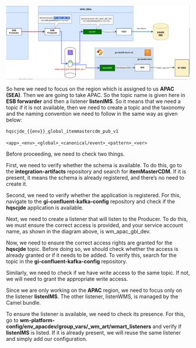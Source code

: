![Alt text](images/diagram.png)

So here we need to focus on the region which is assigned to us **APAC (SEA)**.
Then we are going to take APAC. So the topic name is given here in **ESB forwarder** and then a listener **listenIMS**. So it means that we need a topic if it is not available, then we need to create a topic and the taxonomy and the naming convention we need to follow in the same way as given below:

```
hqscjde_{{env}}_global_itemmastercdm_pub_v1

<app>_<env>_<global>_<canonical/event>_<pattern>_<ver>
```

Before proceeding, we need to check two things.

First, we need to verify whether the schema is available. To do this, go to the **integration-artifacts** repository and search for **itemMasterCDM**. If it is present, it means the schema is already registered, and there’s no need to create it.

Second, we need to verify whether the application is registered. For this, navigate to the **gi-confluent-kafka-config** repository and check if the **hqscjde** application is available.

Next, we need to create a listener that will listen to the Producer. To do this, we must ensure the correct access is provided, and your service account name, as shown in the diagram above, is wm_apac_gbl_dev.

Now, we need to ensure the correct access rights are granted for the **hqscjde** topic. Before doing so, we should check whether the access is already granted or if it needs to be added. To verify this, search for the topic in the **gi-confluent-kafka-config** repository.

Similarly, we need to check if we have write access to the same topic. If not, we will need to grant the appropriate write access.

Since we are only working on the **APAC** region, we need to focus only on the listener **listenIMS**. The other listener, listenWMS, is managed by the Camel bundle.

To ensure the listener is available, we need to check its presence. For this, go to **wm-platform-config/env_apacdev/group_vars/\_wm_art/wmart_listeners** and verify if **listenIMS** is listed. If it is already present, we will reuse the same listener and simply add our configuration.
